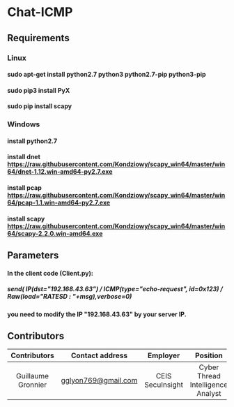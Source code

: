 # Chat-ICMP

## Requirements

### Linux
#### sudo apt-get install python2.7 python3 python2.7-pip python3-pip
#### sudo pip3 install PyX
#### sudo pip install scapy

### Windows
#### install python2.7
#### install dnet https://raw.githubusercontent.com/Kondziowy/scapy_win64/master/win64/dnet-1.12.win-amd64-py2.7.exe
#### install pcap https://raw.githubusercontent.com/Kondziowy/scapy_win64/master/win64/pcap-1.1.win-amd64-py2.7.exe
#### install scapy https://raw.githubusercontent.com/Kondziowy/scapy_win64/master/win64/scapy-2.2.0.win-amd64.exe

## Parameters

#### In the client code (Client.py):
##### 	send( IP(dst="192.168.43.63") / ICMP(type="echo-request", id=0x123) / Raw(load="RATESD : "+msg),verbose=0)
#### you need to modify the IP "192.168.43.63" by your server IP.


## Contributors

| Contributors | Contact address | Employer | Position |
|:-----------:|:------------:|:------------:|:------------:|
| Guillaume Gronnier | <gglyon769@gmail.com> | CEIS SecuInsight | Cyber Thread Intelligence Analyst

